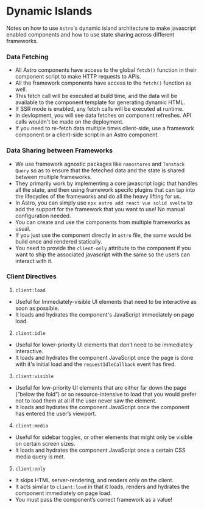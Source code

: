 # Dynamic Islands

Notes on how to use `Astro`'s dynamic island architecture to make javascript enabled components and how to use state sharing across different frameworks.

### Data Fetching

- All Astro components have access to the global `fetch()` function in their component script to make HTTP requests to APIs.
- All the framework components have access to the `fetch()` function as well.
- This fetch call will be executed at build time, and the data will be available to the component template for generating dynamic HTML.
- If SSR mode is enabled, any fetch calls will be executed at runtime.
- In devlopment, you will see data fetches on component refreshes. API calls wouldn't be made on the deployment.
- If you need to re-fetch data multiple times client-side, use a framework component or a client-side script in an Astro component.

### Data Sharing between Frameworks

- We use framework agnostic packages like `nanostores` and `Tanstack Query` so as to ensure that the feteched data and the state is shared between multiple frameworks.
- They primarily work by implementing a core javascript logic that handles all the state, and then using framework specifc plugins that can tap into the lifecycles of the frameworks and do all the heavy lifting for us.
- In Astro, you can simply use `npx astro add react vue solid svelte` to add the support for the framework that you want to use! No manual configuration needed.
- You can create and use the components from multiple frameworks as usual.
- If you just use the component directly in `astro` file, the same would be build once and rendered statically.
- You need to provide the `client-only` attribute to the component if you want to ship the associated javascript with the same so the users can interact with it.

### Client Directives

1. `client:load`

- Useful for Immediately-visible UI elements that need to be interactive as soon as possible.
- It loads and hydrates the component's JavaScript immediately on page load.

2. `client:idle`

- Useful for lower-priority UI elements that don’t need to be immediately interactive.
- It loads and hydrates the component JavaScript once the page is done with it's initial load and the `requestIdleCallback` event has fired.

3. `client:visible`

- Useful for low-priority UI elements that are either far down the page (“below the fold”) or so resource-intensive to load that you would prefer not to load them at all if the user never saw the element.
- It loads and hydrates the component JavaScript once the component has entered the user’s viewport.

4. `client:media`

- Useful for sidebar toggles, or other elements that might only be visible on certain screen sizes.
- It loads and hydrates the component JavaScript once a certain CSS media query is met.

5. `client:only`

- It skips HTML server-rendering, and renders only on the client.
- It acts similar to `client:load` in that it loads, renders and hydrates the component immediately on page load.
- You must pass the component’s correct framework as a value!
